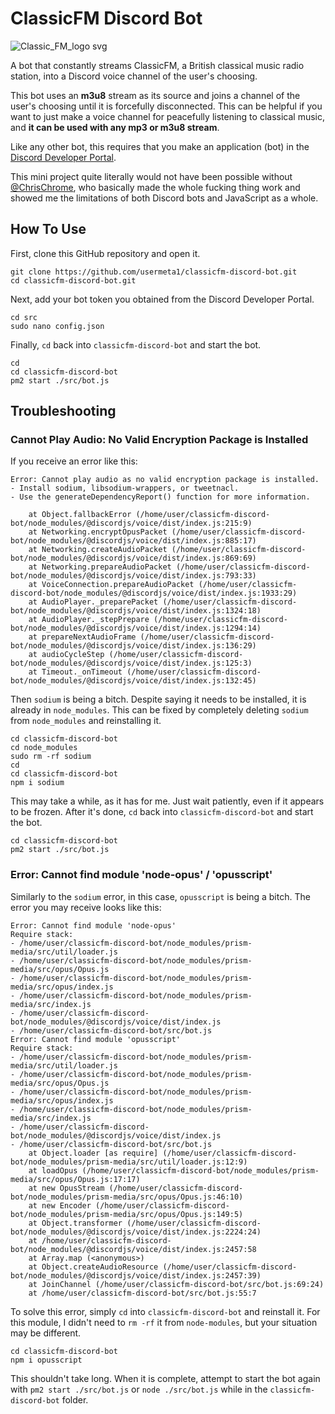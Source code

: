 # ClassicFM Discord Bot
![Classic_FM_logo svg](https://github.com/szeremeta1/classicfm-discord-bot/assets/66704967/a370d30e-8278-4124-afd0-84252c061d49)


A bot that constantly streams ClassicFM, a British classical music radio station, into a Discord voice channel of the user's choosing.

This bot uses an **m3u8** stream as its source and joins a channel of the user's choosing until it is forcefully disconnected. This can be helpful if you want to just make a voice channel for peacefully listening to classical music, and **it can be used with any mp3 or m3u8 stream**. 

Like any other bot, this requires that you make an application (bot) in the [Discord Developer Portal](https://discord.com/developers/applications).

This mini project quite literally would not have been possible without [@ChrisChrome](https://github.com/ChrisChrome), who basically made the whole fucking thing work and showed me the limitations of both Discord bots and JavaScript as a whole.

## How To Use
First, clone this GitHub repository and open it.
```
git clone https://github.com/usermeta1/classicfm-discord-bot.git
cd classicfm-discord-bot.git
```

Next, add your bot token you obtained from the Discord Developer Portal.
```
cd src
sudo nano config.json
```

Finally, `cd` back into `classicfm-discord-bot` and start the bot.
```
cd
cd classicfm-discord-bot
pm2 start ./src/bot.js
```

## Troubleshooting
### Cannot Play Audio: No Valid Encryption Package is Installed
If you receive an error like this:
```
Error: Cannot play audio as no valid encryption package is installed.
- Install sodium, libsodium-wrappers, or tweetnacl.
- Use the generateDependencyReport() function for more information.

    at Object.fallbackError (/home/user/classicfm-discord-bot/node_modules/@discordjs/voice/dist/index.js:215:9)
    at Networking.encryptOpusPacket (/home/user/classicfm-discord-bot/node_modules/@discordjs/voice/dist/index.js:885:17)
    at Networking.createAudioPacket (/home/user/classicfm-discord-bot/node_modules/@discordjs/voice/dist/index.js:869:69)
    at Networking.prepareAudioPacket (/home/user/classicfm-discord-bot/node_modules/@discordjs/voice/dist/index.js:793:33)
    at VoiceConnection.prepareAudioPacket (/home/user/classicfm-discord-bot/node_modules/@discordjs/voice/dist/index.js:1933:29)
    at AudioPlayer._preparePacket (/home/user/classicfm-discord-bot/node_modules/@discordjs/voice/dist/index.js:1324:18)
    at AudioPlayer._stepPrepare (/home/user/classicfm-discord-bot/node_modules/@discordjs/voice/dist/index.js:1294:14)
    at prepareNextAudioFrame (/home/user/classicfm-discord-bot/node_modules/@discordjs/voice/dist/index.js:136:29)
    at audioCycleStep (/home/user/classicfm-discord-bot/node_modules/@discordjs/voice/dist/index.js:125:3)
    at Timeout._onTimeout (/home/user/classicfm-discord-bot/node_modules/@discordjs/voice/dist/index.js:132:45)
```

Then `sodium` is being a bitch. Despite saying it needs to be installed, it is already in `node_modules`. This can be fixed by completely deleting `sodium` from `node_modules` and reinstalling it.
```
cd classicfm-discord-bot
cd node_modules
sudo rm -rf sodium
cd
cd classicfm-discord-bot
npm i sodium
```

This may take a while, as it has for me. Just wait patiently, even if it appears to be frozen. After it's done, `cd` back into `classicfm-discord-bot` and start the bot.
```
cd classicfm-discord-bot
pm2 start ./src/bot.js
```

### Error: Cannot find module 'node-opus' / 'opusscript'
Similarly to the `sodium` error, in this case, `opusscript` is being a bitch. The error you may receive looks like this:
```
Error: Cannot find module 'node-opus'
Require stack:
- /home/user/classicfm-discord-bot/node_modules/prism-media/src/util/loader.js
- /home/user/classicfm-discord-bot/node_modules/prism-media/src/opus/Opus.js
- /home/user/classicfm-discord-bot/node_modules/prism-media/src/opus/index.js
- /home/user/classicfm-discord-bot/node_modules/prism-media/src/index.js
- /home/user/classicfm-discord-bot/node_modules/@discordjs/voice/dist/index.js
- /home/user/classicfm-discord-bot/src/bot.js
Error: Cannot find module 'opusscript'
Require stack:
- /home/user/classicfm-discord-bot/node_modules/prism-media/src/util/loader.js
- /home/user/classicfm-discord-bot/node_modules/prism-media/src/opus/Opus.js
- /home/user/classicfm-discord-bot/node_modules/prism-media/src/opus/index.js
- /home/user/classicfm-discord-bot/node_modules/prism-media/src/index.js
- /home/user/classicfm-discord-bot/node_modules/@discordjs/voice/dist/index.js
- /home/user/classicfm-discord-bot/src/bot.js
    at Object.loader [as require] (/home/user/classicfm-discord-bot/node_modules/prism-media/src/util/loader.js:12:9)
    at loadOpus (/home/user/classicfm-discord-bot/node_modules/prism-media/src/opus/Opus.js:17:17)
    at new OpusStream (/home/user/classicfm-discord-bot/node_modules/prism-media/src/opus/Opus.js:46:10)
    at new Encoder (/home/user/classicfm-discord-bot/node_modules/prism-media/src/opus/Opus.js:149:5)
    at Object.transformer (/home/user/classicfm-discord-bot/node_modules/@discordjs/voice/dist/index.js:2224:24)
    at /home/user/classicfm-discord-bot/node_modules/@discordjs/voice/dist/index.js:2457:58
    at Array.map (<anonymous>)
    at Object.createAudioResource (/home/user/classicfm-discord-bot/node_modules/@discordjs/voice/dist/index.js:2457:39)
    at JoinChannel (/home/user/classicfm-discord-bot/src/bot.js:69:24)
    at /home/user/classicfm-discord-bot/src/bot.js:55:7
```

To solve this error, simply `cd` into `classicfm-discord-bot` and reinstall it. For this module, I didn't need to `rm -rf` it from `node-modules`, but your situation may be different.
```
cd classicfm-discord-bot
npm i opusscript
```

This shouldn't take long. When it is complete, attempt to start the bot again with `pm2 start ./src/bot.js` or `node ./src/bot.js` while in the `classicfm-discord-bot` folder.
